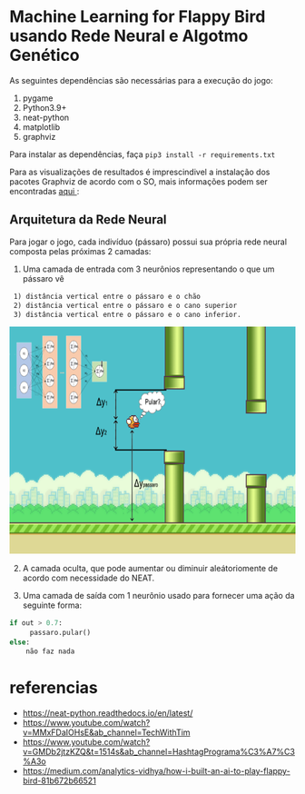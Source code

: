 # Machine Learning for Flappy Bird usando Rede Neural e Algotmo Genético

As seguintes dependências são necessárias para a execução do jogo:

1. pygame
2. Python3.9+
3. neat-python
4. matplotlib
5. graphviz

Para instalar as dependências, faça `pip3 install -r requirements.txt`

Para as visualizações de resultados é imprescindivel a instalação dos pacotes Graphviz de acordo com o SO, mais informações podem ser encontradas <a href=https://graphviz.org/download/> aqui </a>:

## Arquitetura da Rede Neural

Para jogar o jogo, cada indivíduo (pássaro) possui sua própria rede neural composta pelas próximas 2 camadas:

1. Uma camada de entrada com 3 neurônios representando o que um pássaro vê

```
 1) distância vertical entre o pássaro e o chão
 2) distância vertical entre o pássaro e o cano superior
 3) distância vertical entre o pássaro e o cano inferior.
```

<center>
<img src="imgs/demo/inputs.png" alt="drawing"/, height = 400px>
</center>

2. A camada oculta, que pode aumentar ou diminuir aleátoriomente de acordo com necessidade do NEAT.

3. Uma camada de saída com 1 neurônio usado para fornecer uma ação da seguinte forma:

```python
if out > 0.7:
     passaro.pular()
else:
    não faz nada
```

# referencias

- https://neat-python.readthedocs.io/en/latest/
- https://www.youtube.com/watch?v=MMxFDaIOHsE&ab_channel=TechWithTim
- https://www.youtube.com/watch?v=GMDb2jtzKZQ&t=1514s&ab_channel=HashtagPrograma%C3%A7%C3%A3o
- https://medium.com/analytics-vidhya/how-i-built-an-ai-to-play-flappy-bird-81b672b66521
